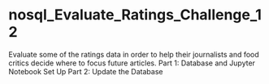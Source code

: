 # nosql_Evaluate_Ratings_Challenge_12
Evaluate some of the ratings data in order to help their journalists and food critics decide where to focus future articles. Part 1: Database and Jupyter Notebook Set Up Part 2: Update the Database
